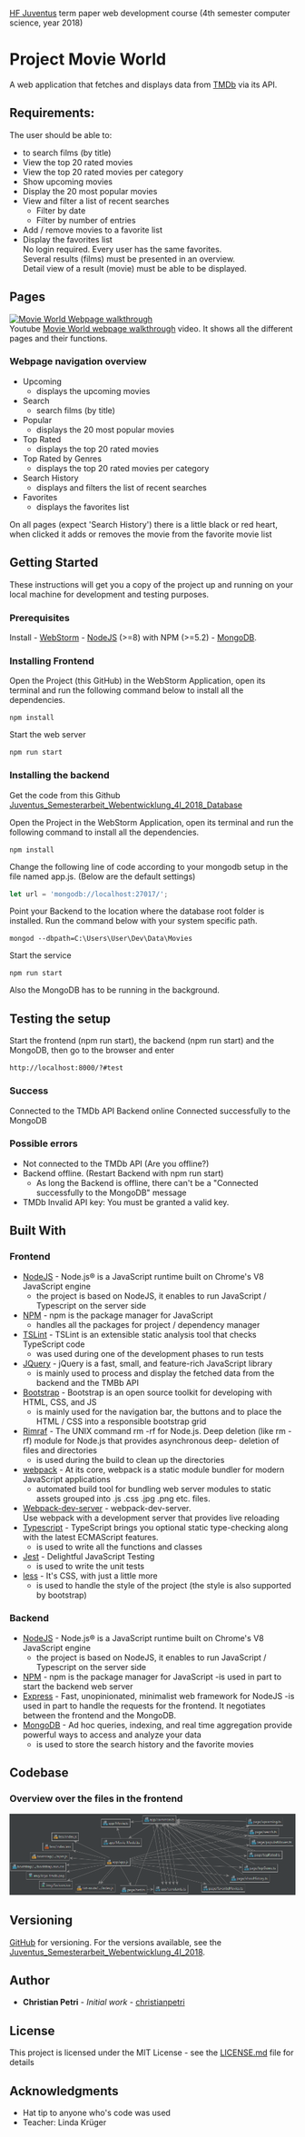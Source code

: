 [HF Juventus](https://technikerschule.juventus.ch/angebote/informatik/) term paper web development course (4th semester computer science, year 2018)

# Project Movie World
A web application that fetches and displays data from [TMDb](https://www.themoviedb.org) via its API.

## Requirements:
The user should be able to:
- to search films (by title)
- View the top 20 rated movies
- View the top 20 rated movies per category
- Show upcoming movies
- Display the 20 most popular movies
- View and filter a list of recent searches
    - Filter by date
    - Filter by number of entries
- Add / remove movies to a favorite list
- Display the favorites list <br/>
No login required. Every user has the same favorites. <br/>
Several results (films) must be presented in an overview. <br/>
Detail view of a result (movie) must be able to be displayed.

## Pages
[![Movie World Webpage walkthrough](https://img.youtube.com/vi/lcpZXcT0GOw/0.jpg)](https://www.youtube.com/watch?v=lcpZXcT0GOw) <br/>
Youtube [Movie World webpage walkthrough](https://www.youtube.com/watch?v=lcpZXcT0GOw) video. It shows all the different pages and their functions.
 ### Webpage navigation overview
- Upcoming
   - displays the upcoming movies
- Search
    - search films (by title)
- Popular
     - displays the 20 most popular movies
- Top Rated
    - displays the top 20 rated movies
- Top Rated by Genres
    - displays the top 20 rated movies per category
- Search History
    - displays and filters the list of recent searches
- Favorites
    - displays the favorites list

On all pages (expect 'Search History') there is a little black or red heart, when clicked it adds or removes the movie from the favorite movie list

## Getting Started
These instructions will get you a copy of the project up and running on your local machine for development and testing purposes.

### Prerequisites
Install
    - [WebStorm](https://www.jetbrains.com/webstorm/)
    - [NodeJS](https://nodejs.org/en/download/) (>=8)  with NPM (>=5.2)
    - [MongoDB](https://www.mongodb.com/).

### Installing Frontend
Open the Project (this GitHub) in the WebStorm Application, open its terminal and run the following command below to install all the dependencies.
```
npm install
```
Start the web server
```
npm run start
```

### Installing the backend
Get the code from this Github [Juventus_Semesterarbeit_Webentwicklung_4I_2018_Database](https://github.com/christianpetri/Juventus_Semesterarbeit_Webentwicklung_4I_2018_Database)

Open the Project in the WebStorm Application, open its terminal and run the following command to install all the dependencies.
```
npm install
```

Change the following line of code according to your mongodb setup in the file named app.js. (Below are the default settings)
```javascript
let url = 'mongodb://localhost:27017/';
```
Point your Backend to the location where the database root folder is installed.
Run the command below with your system specific path.
```
mongod --dbpath=C:\Users\User\Dev\Data\Movies
```

Start the service
```
npm run start
```
Also the MongoDB has to be running in the background.

## Testing the setup

Start the frontend (npm run start), the backend (npm run start) and the MongoDB, then go to the browser and enter
```
http://localhost:8000/?#test
```
### Success
Connected to the TMDb API
Backend online
Connected successfully to the MongoDB

### Possible errors
- Not connected to the TMDb API (Are you offline?)
- Backend offline. (Restart Backend with npm run start)
    - As long the Backend is offline, there can't be a "Connected successfully to the MongoDB" message
- TMDb Invalid API key: You must be granted a valid key.

## Built With
### Frontend
* [NodeJS](https://nodejs.org/en/) - Node.js® is a JavaScript runtime built on Chrome's V8 JavaScript engine
    - the project is based on NodeJS, it enables to run JavaScript / Typescript on the server side
* [NPM](https://www.npmjs.com/) - npm is the package manager for JavaScript
    - handles all the packages for project / dependency manager
* [TSLint](https://palantir.github.io/tslint/) - TSLint is an extensible static analysis tool that checks TypeScript code
    - was used during one of the development phases to run tests
* [JQuery](http://jquery.com/) - jQuery is a fast, small, and feature-rich JavaScript library
    - is mainly used to process and display the fetched data from the backend and the TMBb API
* [Bootstrap](https://getbootstrap.com/) - Bootstrap is an open source toolkit for developing with HTML, CSS, and JS
    - is mainly used for the navigation bar, the buttons and to place the HTML / CSS into a responsible bootstrap grid
* [Rimraf](https://www.npmjs.com/package/rimraf) -  The UNIX command rm -rf for Node.js. Deep deletion (like rm -rf) module for Node.js that provides asynchronous deep- deletion of files and directories
    - is used during the build to clean up the directories
* [webpack](https://webpack.js.org/) - At its core, webpack is a static module bundler for modern JavaScript applications
    - automated build tool for bundling web server modules to static assets grouped into .js .css .jpg .png etc. files.
* [Webpack-dev-server](https://github.com/webpack/webpack-dev-server) - webpack-dev-server. <br/>
    Use webpack with a development server that provides live reloading
* [Typescript](https://www.typescriptlang.org/) - TypeScript brings you optional static type-checking along with the latest ECMAScript features.
    - is used to write all the functions and classes
* [Jest](https://facebook.github.io/jest/) - Delightful JavaScript Testing
    - is used to write the unit tests
* [less](http://lesscss.org/) - It's CSS, with just a little more
    - is used to handle the style of the project (the style is also supported by bootstrap)

### Backend
* [NodeJS](https://nodejs.org/en/) - Node.js® is a JavaScript runtime built on Chrome's V8 JavaScript engine
    - the project is based on NodeJS, it enables to run JavaScript / Typescript on the server side
* [NPM](https://www.npmjs.com/) - npm is the package manager for JavaScript
    -is used in part to start the backend web server
* [Express](http://expressjs.com/de/) - Fast, unopinionated, minimalist web framework for NodeJS
    -is used in part to handle the requests for the frontend. It negotiates between the frontend and the MongoDB.
* [MongoDB](https://www.mongodb.com/) - Ad hoc queries, indexing, and real time aggregation provide powerful ways to access and analyze your data
    - is used to store the search history and the favorite movies

## Codebase
### Overview over the files in the frontend
![Overview over the files](/appOverview.png)

## Versioning
[GitHub](http://github.com) for versioning. For the versions available, see the [Juventus_Semesterarbeit_Webentwicklung_4I_2018](https://github.com/christianpetri/Juventus_Semesterarbeit_Webentwicklung_4I_2018).

## Author
* **Christian Petri** - *Initial work* - [christianpetri](https://github.com/christianpetri/)

## License
This project is licensed under the MIT License - see the [LICENSE.md](LICENSE.md) file for details

## Acknowledgments

* Hat tip to anyone who's code was used
* Teacher: Linda Krüger
